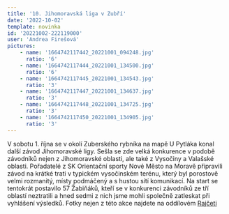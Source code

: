 ```yaml
---
title: '10. Jihomoravská liga v Zubří'
date: '2022-10-02'
template: novinka
id: '20221002-222119000'
user: 'Andrea Firešová'
pictures:
    - name: '1664742117442_20221001_094248.jpg'
      ratio: '6'
    - name: '1664742117444_20221001_134500.jpg'
      ratio: '6'
    - name: '1664742117445_20221001_134543.jpg'
      ratio: '3'
    - name: '1664742117447_20221001_134637.jpg'
      ratio: '3'
    - name: '1664742117448_20221001_134725.jpg'
      ratio: '3'
    - name: '1664742117450_20221001_134905.jpg'
      ratio: '3'
---
```

V sobotu 1. října se v okolí Zuberského rybníka na mapě U Pytláka konal další závod Jihomoravské ligy. Sešla se zde velká konkurence v podobě závodníků nejen z Jihomoravské oblasti, ale také z Vysočiny a Valašské oblasti. Pořadatelé z SK Orientační sporty Nové Město na Moravě připravili závod na krátké trati v typickém vysočinském terénu, který byl porostově velmi rozmanitý, místy podmáčený a s hustou sítí komunikací. Na start se tentokrát postavilo 57 Žabiňáků, kteří se v konkurenci závodníků ze tří oblastí neztratili a hned sedmi z nich jsme mohli společně zatleskat při vyhlášení výsledků.
Fotky nejen z této akce najdete na oddílovém [Rajčeti](https://skzabovresky.rajce.idnes.cz/10._JML_Zubri)
